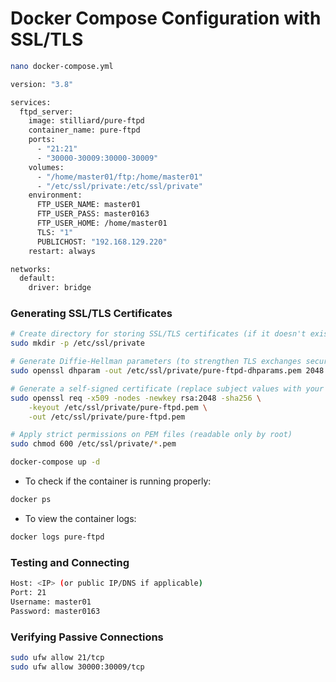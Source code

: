 # Docker Compose Configuration with SSL/TLS

```sh
nano docker-compose.yml
```

```sh
version: "3.8"

services:
  ftpd_server:
    image: stilliard/pure-ftpd
    container_name: pure-ftpd
    ports:
      - "21:21"
      - "30000-30009:30000-30009"
    volumes:
      - "/home/master01/ftp:/home/master01"
      - "/etc/ssl/private:/etc/ssl/private"
    environment:
      FTP_USER_NAME: master01
      FTP_USER_PASS: master0163
      FTP_USER_HOME: /home/master01
      TLS: "1"
      PUBLICHOST: "192.168.129.220"
    restart: always

networks:
  default:
    driver: bridge
```

### Generating SSL/TLS Certificates

```sh
# Create directory for storing SSL/TLS certificates (if it doesn't exist)
sudo mkdir -p /etc/ssl/private

# Generate Diffie-Hellman parameters (to strengthen TLS exchanges security)
sudo openssl dhparam -out /etc/ssl/private/pure-ftpd-dhparams.pem 2048

# Generate a self-signed certificate (replace subject values with your own info)
sudo openssl req -x509 -nodes -newkey rsa:2048 -sha256 \
    -keyout /etc/ssl/private/pure-ftpd.pem \
    -out /etc/ssl/private/pure-ftpd.pem

# Apply strict permissions on PEM files (readable only by root)
sudo chmod 600 /etc/ssl/private/*.pem
```

```sh
docker-compose up -d
```

- To check if the container is running properly:

```sh
docker ps
```

- To view the container logs:

```sh
docker logs pure-ftpd
```

### Testing and Connecting

```sh
Host: <IP> (or public IP/DNS if applicable)
Port: 21
Username: master01
Password: master0163
```

### Verifying Passive Connections

```sh
sudo ufw allow 21/tcp
sudo ufw allow 30000:30009/tcp
```

